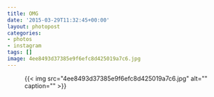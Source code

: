```yaml
---
title: OMG
date: '2015-03-29T11:32:45+00:00'
layout: photopost
categories:
- photos
- instagram
tags: []
image: 4ee8493d37385e9f6efc8d425019a7c6.jpg
---
```


<figure class="photo photo--square">
  {{< img src="4ee8493d37385e9f6efc8d425019a7c6.jpg" alt="" caption="" >}}

</figure>




